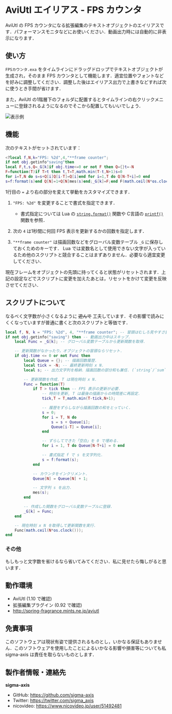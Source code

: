 # AviUtl エイリアス - FPS カウンタ
AviUtl の FPS カウンタになる拡張編集のテキストオブジェクトのエイリアスです．パフォーマンスモニタなどにお使いください．動画出力時には自動的に非表示になります．

##	使い方
`FPSカウンタ.exa` をタイムラインにドラッグドロップでテキストオブジェクトが生成され，そのまま FPS カウンタとして機能します．適宜位置やフォントなどを好みに調整してください．調整した後はエイリアス出力で上書きなどすれば次に使うとき手間が省けます．

また，AviUtl の1階層下のフォルダに配置するとタイムラインの右クリックメニューに登録されるようになるのでそこから配置してもいいでしょう．

![表示例](https://github.com/sigma-axis/AviUtl-Alias-FPS-Counter/assets/132639613/14a31e06-1135-4abc-b9b9-eebfd7d02453)

##	機能
次のテキストがセットされています：

```lua
<?local f,N,k="FPS: %2d",4,"**frame counter";
if not obj.getinfo"saving"then
local F,t,s,Q=_G[k]if obj.time<=0 or not F then Q={}t=-N
F=function(T)if T>t then t,T=T,math.min(T-t,N+1)s=0
for i=T,N do s=s+Q[i]Q[i-T]=Q[i]end for i=1,T do Q[N-T+i]=0 end
s=f:format(s)end Q[N]=1+Q[N]mes(s)end;_G[k]=F;end F(math.ceil(N*os.clock()))end?>
```

1行目の `=` より右の部分を変えて挙動をカスタマイズできます．

1.	`"FPS: %2d"` を変更することで書式を指定できます．
	-	書式指定については Lua の [`string.format()`](https://www.lua.org/manual/5.1/manual.html#pdf-string.format) 関数や C言語の [`printf()`](https://learn.microsoft.com/ja-jp/cpp/c-runtime-library/format-specification-syntax-printf-and-wprintf-functions?view=msvc-170) 関数を参照．

1.	次の `4` は1秒間に何回 FPS 表示を更新するかの回数を指定します．
1.	`"**frame counter"` は描画回数などをグローバル変数テーブル `_G` に保存しておくためのキーです．
Lua では変数名として使用できない文字が入っているため他のスクリプトと競合することはまずありません．必要なら適宜変更してください．

現在フレームをオブジェクトの先頭に持ってくると状態がリセットされます．上記の設定などでスクリプトに変更を加えたあとは，リセットをかけて変更を反映させてください．

##	スクリプトについて
なるべく文字数が小さくなるように ~~遊んで~~ 工夫しています．その影響で読みにくくなっていますが普通に書くと次のスクリプトと等価です．

```lua
local f, N, k = "FPS: %2d", 4, "**frame counter"; -- 冒頭はむしろ見やすさ重視．
if not obj.getinfo("saving") then -- 動画出力中はスキップ．
    local Func = _G[k]; -- グローバル変数テーブルから更新関数を取得．

    -- 更新関数がなかったり，オブジェクトの冒頭ならリセット．
    if obj.time <= 0 or not Func then
        local Queue = {}; -- 描画回数履歴．
        local tick = -N; -- 最終更新時刻 x N．
        local s; -- 出力文字列を格納．描画回数の部分和も兼任. (`string`/`sum`)

        -- 更新関数を作成. T は現在時刻 x N.
        Func = function(T)
            if T > tick then -- FPS 表示の更新が必要．
                -- 時刻を更新, T は最後の描画からの時間差に再設定．
                tick,T = T,math.min(T-tick,N+1);

                -- 履歴をずらしながら描画回数の和をとっていく．
                s = 0; 
                for i = T, N do
                    s = s + Queue[i];
                    Queue[i-T] = Queue[i];
                end

                -- ずらしてできた「空白」を 0 で埋める．
                for i = 1, T do Queue[N-T+i] = 0 end

                -- 書式指定 f で s を文字列化．
                s = f:format(s);
            end

            -- カウンタをインクリメント．
            Queue[N] = Queue[N] + 1;

            -- 文字列 s を出力．
            mes(s);
        end

        -- 作成した関数をグローバル変数テーブルに登録．
        _G[k] = Func;
    end

    -- 現在時刻 x N を取得して更新関数を実行．
    Func(math.ceil(N*os.clock()));
end
```

### その他
もしもっと文字数を省けるなら省いてみてください．私に見せたら悔しがると思います．

##	動作環境
-	AviUtl (1.10 で確認)
-	拡張編集プラグイン (0.92 で確認)
-	http://spring-fragrance.mints.ne.jp/aviutl

##	免責事項
このソフトウェアは現状有姿で提供されるものとし，いかなる保証もありません．このソフトウェアを使用したことによるいかなる影響や損害等についても私 sigma-axis は責任を取らないものとします．

##	製作者情報・連絡先
**sigma-axis**

-	GitHub: https://github.com/sigma-axis
-	Twitter: https://twitter.com/sigma_axis
-	nicovideo: https://www.nicovideo.jp/user/51492481
